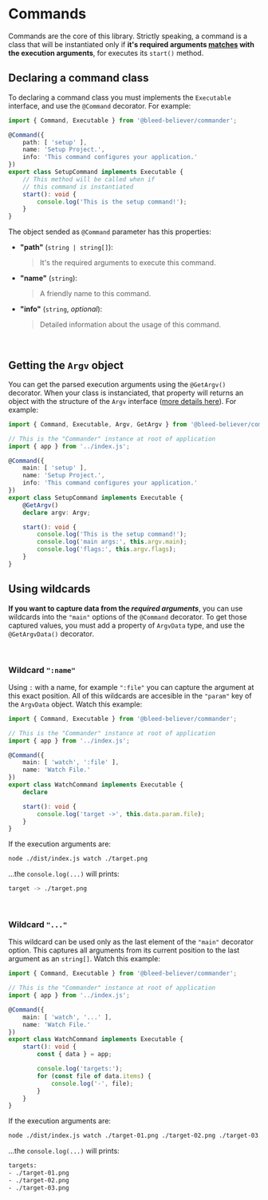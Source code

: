 # Commands

Commands are the core of this library. Strictly speaking, a command is a class that will be instantiated only if __it's required arguments <u>matches</u> with the execution arguments__, for executes its `start()` method.

## Declaring a command class

To declaring a command class you must implements the `Executable` interface, and use the `@Command` decorator. For example:

```ts
import { Command, Executable } from '@bleed-believer/commander';

@Command({
    path: [ 'setup' ],
    name: 'Setup Project.',
    info: 'This command configures your application.'
})
export class SetupCommand implements Executable {
    // This method will be called when if
    // this command is instantiated
    start(): void {
        console.log('This is the setup command!');
    }
}
```

The object sended as `@Command` parameter has this properties:
- __"path"__ (`string | string[]`):
    > It's the required arguments to execute this command.
- __"name"__ (`string`):
    > A friendly name to this command.
- __"info"__ (`string`, _optional_):
    > Detailed information about the usage of this command.

<br />

## Getting the `Argv` object

You can get the parsed execution arguments using the `@GetArgv()` decorator. When your class is instanciated, that property will returns an object with the structure of the `Argv` interface ([more details here](./execution-arguments.md/#the-argv-interface)). For example:

```ts
import { Command, Executable, Argv, GetArgv } from '@bleed-believer/commander';

// This is the "Commander" instance at root of application
import { app } from '../index.js';

@Command({
    main: [ 'setup' ],
    name: 'Setup Project.',
    info: 'This command configures your application.'
})
export class SetupCommand implements Executable {
    @GetArgv()
    declare argv: Argv;

    start(): void {
        console.log('This is the setup command!');
        console.log('main args:', this.argv.main);
        console.log('flags:', this.argv.flags);
    }
}
```

## Using wildcards

__If you want to capture data from the _required arguments___, you can use wildcards into the `"main"` options of the `@Command` decorator. To get those captured values, you must add a property of `ArgvData` type, and use the `@GetArgvData()` decorator.

<br />

### Wildcard `":name"`

Using `:` with a name, for example `":file"` you can capture the argument at this exact position. All of this wildcards are accesible in the `"param"` key of the `ArgvData` object. Watch this example:
```ts
import { Command, Executable } from '@bleed-believer/commander';

// This is the "Commander" instance at root of application
import { app } from '../index.js';

@Command({
    main: [ 'watch', ':file' ],
    name: 'Watch File.'
})
export class WatchCommand implements Executable {
    declare 

    start(): void {
        console.log('target ->', this.data.param.file);
    }
}
```

If the execution arguments are:
```bash
node ./dist/index.js watch ./target.png
```

...the `console.log(...)` will prints:
```bash
target -> ./target.png
```

<br />

### Wildcard `"..."`

This wildcard can be used only as the last element of the `"main"` decorator option. This captures all arguments from its current position to the last argument as an `string[]`. Watch this example:
```ts
import { Command, Executable } from '@bleed-believer/commander';

// This is the "Commander" instance at root of application
import { app } from '../index.js';

@Command({
    main: [ 'watch', '...' ],
    name: 'Watch File.'
})
export class WatchCommand implements Executable {
    start(): void {
        const { data } = app;

        console.log('targets:');
        for (const file of data.items) {
            console.log('-', file);
        }
    }
}
```

If the execution arguments are:
```bash
node ./dist/index.js watch ./target-01.png ./target-02.png ./target-03.png
```

...the `console.log(...)` will prints:
```bash
targets:
- ./target-01.png
- ./target-02.png
- ./target-03.png
```